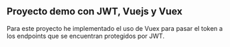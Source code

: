 ## Proyecto demo con JWT, Vuejs y Vuex

Para este proyecto he implementado el uso de Vuex para pasar el token a los endpoints que se encuentran protegidos por JWT.
